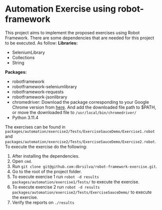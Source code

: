 # Automation Exercise using robot-framework
This project aims to implement the proposed exercises using Robot Framework.
There are some dependencies that are needed for this project to be executed. As follow:
**Libraries:**
- SeleniumLibrary
- Collections
- String

**Packages:**
- robotframework
- robotframework-seleniumlibrary
- robotframework-requests
- robotframework-jsonlibrary
- chromedriver: Download the package corresponding to your Google Chrome version from [here](https://sites.google.com/a/chromium.org/chromedriver/downloads). And add the downloaded file path to $PATH, or move the downloaded file to `/usr/local/bin/chromedriver/`
- Python 3.11.4

The exercises can be found in `packages/automation/exercise2/Tests/ExerciseSauceDemo/Exercise1.robot` and `packages/automation/exercise2/Tests/ExerciseSauceDemo/Exercise2.robot`. To execute the exercise do the following:
1. After installing the dependencies.
2. Open `cmd`.
3. Run `git clone git@github.com:dbrsilva/robot-framework-exercise.git`.
5. Go to the root of the project folder.
6. To execute exercise 1 run `robot -d results packages/automation/exercise1/Tests/` to execute the exercise.
7. To execute exercise 2 run `robot -d results packages/automation/exercise2/Tests/ExerciseSauceDemo/` to execute the exercise.
8. Verify the reports on `./results`
